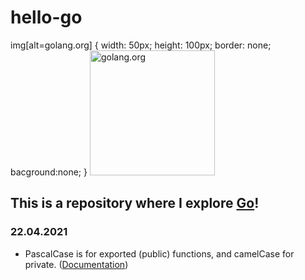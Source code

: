 # hello-go

img[alt=golang.org] {
    width: 50px;
    height: 100px;
    border: none;
    bacground:none;
}
<a href="https://golang.org">
<img src="https://blog.golang.org/go-brand/Go-Logo/SVG/Go-Logo_Blue.svg" alt="golang.org" width="200">
</a>

## This is a repository where I explore [Go](https://golang.org)!

### 22.04.2021

 - PascalCase is for exported (public) functions, and camelCase for private. ([Documentation](https://golang.org/ref/spec#Exported_identifiers))

